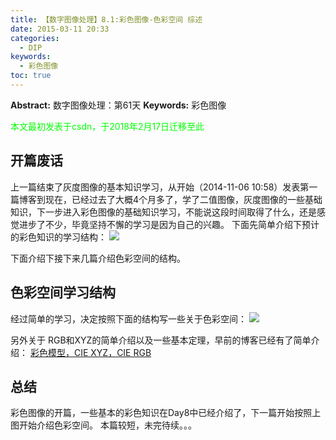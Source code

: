 ```yaml
---
title: 【数字图像处理】8.1:彩色图像-色彩空间 综述
date: 2015-03-11 20:33
categories:
  - DIP
keywords:
  - 彩色图像
toc: true
---
```

**Abstract:** 数字图像处理：第61天
**Keywords:** 彩色图像
<!--more-->
<font color="00FF00">本文最初发表于csdn，于2018年2月17日迁移至此</font>
## 开篇废话
上一篇结束了灰度图像的基本知识学习，从开始（2014-11-06 10:58）发表第一篇博客到现在，已经过去了大概4个月多了，学了二值图像，灰度图像的一些基础知识，下一步进入彩色图像的基础知识学习，不能说这段时间取得了什么，还是感觉进步了不少，毕竟坚持不懈的学习是因为自己的兴趣。
下面先简单介绍下预计的彩色知识的学习结构：
![](https://tony4ai-1251394096.cos.ap-hongkong.myqcloud.com/blog_images/DIP-8-1-彩色图像-色彩空间-综述/20150311202804085.jpeg)

下面介绍下接下来几篇介绍色彩空间的结构。
## 色彩空间学习结构
经过简单的学习，决定按照下面的结构写一些关于色彩空间：
![](https://tony4ai-1251394096.cos.ap-hongkong.myqcloud.com/blog_images/DIP-8-1-彩色图像-色彩空间-综述/20150312135844944.jpeg)

另外关于 RGB和XYZ的简单介绍以及一些基本定理，早前的博客已经有了简单介绍：
[彩色模型，CIE XYZ，CIE RGB](http://blog.csdn.net/tonyshengtan/article/details/42041987)
## 总结
彩色图像的开篇，一些基本的彩色知识在Day8中已经介绍了，下一篇开始按照上图开始介绍色彩空间。
本篇较短，未完待续。。。
